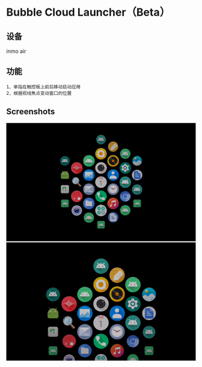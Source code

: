 # Bubble Cloud Launcher（Beta）

## 设备
inmo air

## 功能
```
1、单指在触控板上前后移动启动应用
2、根据视线焦点变动窗口的位置
```

## Screenshots

![Application Bubble Cloud](screenshot/demo1.png)
![Android System Setting](screenshot/demo2.png)

